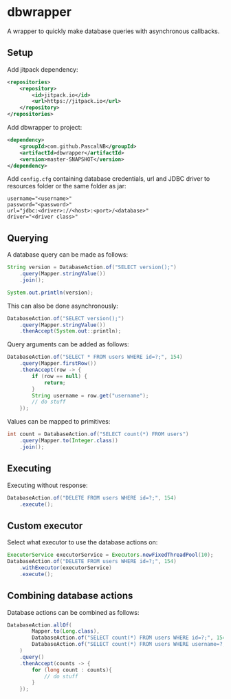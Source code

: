 # dbwrapper

A wrapper to quickly make database queries with asynchronous callbacks.

## Setup

Add jitpack dependency:

```xml
<repositories>
    <repository>
        <id>jitpack.io</id>
        <url>https://jitpack.io</url>
    </repository>
</repositories>
```

Add dbwrapper to project:

```xml
<dependency>
    <groupId>com.github.PascalNB</groupId>
    <artifactId>dbwrapper</artifactId>
    <version>master-SNAPSHOT</version>
</dependency>
```

Add ``config.cfg`` containing database credentials, url and JDBC driver to resources folder or the same folder as jar:

```properties
username="<username>"
password="<password>"
url="jdbc:<driver>://<host>:<port>/<database>"
driver="<driver class>"
```

## Querying

A database query can be made as follows:

```java
String version = DatabaseAction.of("SELECT version();")
    .query(Mapper.stringValue())
    .join();

System.out.println(version);
```

This can also be done asynchronously:

```java
DatabaseAction.of("SELECT version();")
    .query(Mapper.stringValue())
    .thenAccept(System.out::println);
```

Query arguments can be added as follows:

```java
DatabaseAction.of("SELECT * FROM users WHERE id=?;", 154)
    .query(Mapper.firstRow())
    .thenAccept(row -> {
        if (row == null) {
            return;
        }
        String username = row.get("username");
        // do stuff
    });
```

Values can be mapped to primitives:

```java
int count = DatabaseAction.of("SELECT count(*) FROM users")
    .query(Mapper.to(Integer.class))
    .join();
```

## Executing

Executing without response:

```java
DatabaseAction.of("DELETE FROM users WHERE id=?;", 154)
    .execute();
```

## Custom executor

Select what executor to use the database actions on:

```java
ExecutorService executorService = Executors.newFixedThreadPool(10);
DatabaseAction.of("DELETE FROM users WHERE id=?;", 154)
    .withExecutor(executorService)
    .execute();
```

## Combining database actions

Database actions can be combined as follows:

```java
DatabaseAction.allOf(
        Mapper.to(Long.class),
        DatabaseAction.of("SELECT count(*) FROM users WHERE id=?;", 154),
        DatabaseAction.of("SELECT count(*) FROM users WHERE username=?;", "username")
    )
    .query()
    .thenAccept(counts -> {
        for (long count : counts){
            // do stuff
        }
    });
```